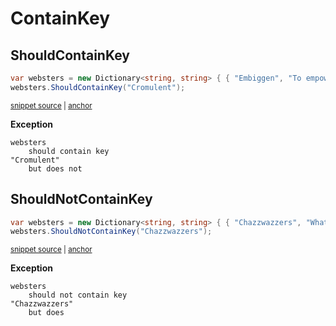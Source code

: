 # ContainKey

## ShouldContainKey

<!-- snippet: DictionaryShouldContainKeyExamples.ShouldContainKey.codeSample.approved.cs -->
<a id='snippet-DictionaryShouldContainKeyExamples.ShouldContainKey.codeSample.approved.cs'></a>
```cs
var websters = new Dictionary<string, string> { { "Embiggen", "To empower or embolden." } };
websters.ShouldContainKey("Cromulent");
```
<sup><a href='/src/DocumentationExamples/CodeExamples/DictionaryShouldContainKeyExamples.ShouldContainKey.codeSample.approved.cs#L1-L2' title='Snippet source file'>snippet source</a> | <a href='#snippet-DictionaryShouldContainKeyExamples.ShouldContainKey.codeSample.approved.cs' title='Start of snippet'>anchor</a></sup>
<!-- endSnippet -->

**Exception**

<!-- include: DictionaryShouldContainKeyExamples.ShouldContainKey.exceptionText.approved.txt -->
```
websters
    should contain key
"Cromulent"
    but does not
```
<!-- endInclude -->


## ShouldNotContainKey

<!-- snippet: DictionaryShouldContainKeyExamples.ShouldNotContainKey.codeSample.approved.cs -->
<a id='snippet-DictionaryShouldContainKeyExamples.ShouldNotContainKey.codeSample.approved.cs'></a>
```cs
var websters = new Dictionary<string, string> { { "Chazzwazzers", "What Australians would have called a bull frog." } };
websters.ShouldNotContainKey("Chazzwazzers");
```
<sup><a href='/src/DocumentationExamples/CodeExamples/DictionaryShouldContainKeyExamples.ShouldNotContainKey.codeSample.approved.cs#L1-L2' title='Snippet source file'>snippet source</a> | <a href='#snippet-DictionaryShouldContainKeyExamples.ShouldNotContainKey.codeSample.approved.cs' title='Start of snippet'>anchor</a></sup>
<!-- endSnippet -->

**Exception**

<!-- include: DictionaryShouldContainKeyExamples.ShouldNotContainKey.exceptionText.approved.txt -->
```
websters
    should not contain key
"Chazzwazzers"
    but does
```
<!-- endInclude -->
